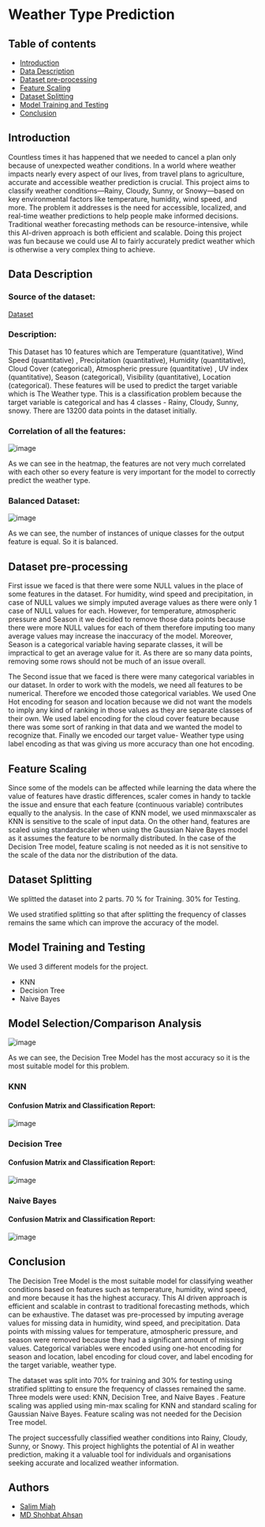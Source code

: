 # Weather Type Prediction

## Table of contents
* [Introduction](##introduction)
* [Data Description](##data-description)  
* [Dataset pre-processing](##dataset-pre-processing)
* [Feature Scaling](##feature-scaling)
* [Dataset Splitting](##dataset-splitting)
* [Model Training and Testing](##model-training-and-testing)
* [Conclusion](##conclusion)

## Introduction

Countless times it has happened that we needed to cancel a plan only
because of unexpected weather conditions. In a world where weather
impacts nearly every aspect of our lives, from travel plans to agriculture,
accurate and accessible weather prediction is crucial. This project aims to
classify weather conditions—Rainy, Cloudy, Sunny, or Snowy—based on
key environmental factors like temperature, humidity, wind speed, and
more. The problem it addresses is the need for accessible, localized, and
real-time weather predictions to help people make informed decisions.
Traditional weather forecasting methods can be resource-intensive, while
this AI-driven approach is both efficient and scalable. Doing this project was
fun because we could use AI to fairly accurately predict weather which is
otherwise a very complex thing to achieve.

## Data Description

### Source of the dataset:
[Dataset](https://drive.google.com/file/d/1ie1ExX44uqfCcan2B1MQdZ-Hcq5wLlQU/view?usp=drive_link)

### Description:
This Dataset has 10 features which are Temperature (quantitative), Wind
Speed (quantitative) , Precipitation (quantitative), Humidity (quantitative),
Cloud Cover (categorical), Atmospheric pressure (quantitative) , UV index
(quantitative), Season (categorical), Visibility (quantitative), Location
(categorical). These features will be used to predict the target variable
which is The Weather type. This is a classification problem because the
target variable is categorical and has 4 classes - Rainy, Cloudy, Sunny,
snowy. There are 13200 data points in the dataset initially.

### Correlation of all the features:
![image](https://github.com/user-attachments/assets/1fc43fb2-bfb7-42d4-b5c0-983dabf40662)

As we can see in the heatmap, the features are not very much correlated
with each other so every feature is very important for the model to correctly
predict the weather type.

### Balanced Dataset:
![image](https://github.com/user-attachments/assets/b6238215-dba4-4c9f-b91b-adc2d5f6614c)

As we can see, the number of instances of unique classes for the output
feature is equal. So it is balanced.

## Dataset pre-processing

First issue we faced is that there were some NULL values in the place of
some features in the dataset. For humidity, wind speed and precipitation, in
case of NULL values we simply imputed average values as there were only
1 case of NULL values for each. However, for temperature, atmospheric
pressure and Season it we decided to remove those data points because
there were more NULL values for each of them therefore imputing too
many average values may increase the inaccuracy of the model. Moreover,
Season is a categorical variable having separate classes, it will be
impractical to get an average value for it. As there are so many data points,
removing some rows should not be much of an issue overall.

The Second issue that we faced is there were many categorical variables in
our dataset. In order to work with the models, we need all features to be
numerical. Therefore we encoded those categorical variables. We used
One Hot encoding for season and location because we did not want the
models to imply any kind of ranking in those values as they are separate
classes of their own. We used label encoding for the cloud cover feature
because there was some sort of ranking in that data and we wanted the
model to recognize that. Finally we encoded our target value- Weather type
using label encoding as that was giving us more accuracy than one hot
encoding.

## Feature Scaling

Since some of the models can be affected while learning the data where
the value of features have drastic differences, scaler comes in handy to
tackle the issue and ensure that each feature (continuous variable)
contributes equally to the analysis. In the case of KNN model, we used
minmaxscaler as KNN is sensitive to the scale of input data. On the other
hand, features are scaled using standardscaler when using the Gaussian
Naive Bayes model as it assumes the feature to be normally distributed. In
the case of the Decision Tree model, feature scaling is not needed as it is
not sensitive to the scale of the data nor the distribution of the data.

## Dataset Splitting

We splitted the dataset into 2 parts.
70 % for Training.
30% for Testing.

We used stratified splitting so that after splitting the frequency of classes
remains the same which can improve the accuracy of the model.

## Model Training and Testing

We used 3 different models for the project.

* KNN
* Decision Tree
* Naive Bayes

## Model Selection/Comparison Analysis
![image](https://github.com/user-attachments/assets/01b2b59d-9ec5-438d-b560-6343530f9271)

As we can see, the Decision Tree Model has the most accuracy so it is the
most suitable model for this problem.

### KNN
#### Confusion Matrix and Classification Report:
![image](https://github.com/user-attachments/assets/bf4e71f9-7788-4b53-bb07-a27ba172f25f)

### Decision Tree
#### Confusion Matrix and Classification Report:
![image](https://github.com/user-attachments/assets/5790aace-1ff5-4441-a1c7-eaf86e3c8e28)

### Naive Bayes
#### Confusion Matrix and Classification Report:
![image](https://github.com/user-attachments/assets/516df968-7053-4c4b-94f4-99c0eb3fe0af)

## Conclusion

The Decision Tree Model is the most suitable model for classifying weather
conditions based on features such as temperature, humidity, wind speed,
and more because it has the highest accuracy. This AI driven approach is
efficient and scalable in contrast to traditional forecasting methods, which
can be exhaustive. The dataset was pre-processed by imputing average
values for missing data in humidity, wind speed, and precipitation. Data
points with missing values for temperature, atmospheric pressure, and
season were removed because they had a significant amount of missing
values. Categorical variables were encoded using one-hot encoding for
season and location, label encoding for cloud cover, and label encoding for
the target variable, weather type.

The dataset was split into 70% for training and 30% for testing using
stratified splitting to ensure the frequency of classes remained the same.
Three models were used: KNN, Decision Tree, and Naive Bayes . Feature
scaling was applied using min-max scaling for KNN and standard scaling
for Gaussian Naive Bayes. Feature scaling was not needed for the
Decision Tree model.

The project successfully classified weather conditions into Rainy, Cloudy,
Sunny, or Snowy. This project highlights the potential of AI in weather
prediction, making it a valuable tool for individuals and organisations
seeking accurate and localized weather information.

## Authors
- [Salim Miah](https://github.com/salim-miah)
- [MD Shohbat Ahsan](https://github.com/ShohbatPranto)






